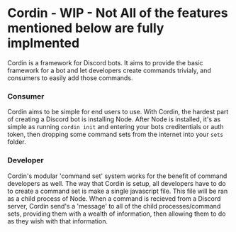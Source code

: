 # Cordin - WIP - Not All of the features mentioned below are fully implmented
Cordin is a framework for Discord bots. It aims to provide the basic framework for a bot and let developers create commands trivialy, and consumers to easily add those commands.

### Consumer
Cordin aims to be simple for end users to use. With Cordin, the hardest part of creating a Discord bot is installing Node. After Node is installed, it's as simple as running `cordin init` and entering your bots creditentials or auth token, then dropping some command sets from the internet into your `sets` folder.

### Developer
Cordin's modular 'command set' system works for the benefit of command developers as well. The way that Cordin is setup, all developers have to do to create a command set is make a single javascript file. This file will be ran as a child process of Node. When a command is recieved from a Discord server, Cordin send's a 'message' to all of the child processes/command sets, providing them with a wealth of information, then allowing them to do as they wish with that information.
